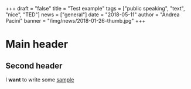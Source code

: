 +++
draft = "false"
title = "Test example"
tags = ["public speaking", "text", "nice", "TED"]
news = ["general"]
date = "2018-05-11"
author = "Andrea Pacini"
banner = "/img/news/2018-01-26-thumb.jpg"
+++
# Main header

## Second header

I **want** to write some [sample](https://youtu.be/wEZxZC7jFy0) 

>
